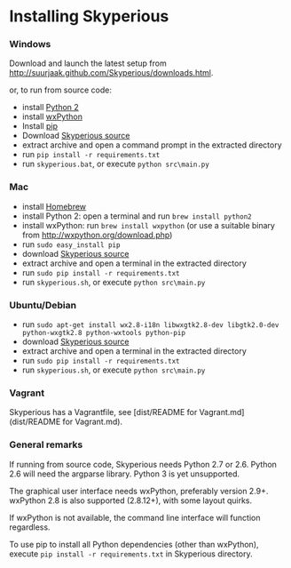 Installing Skyperious
=====================

### Windows ###

Download and launch the latest setup from
http://suurjaak.github.com/Skyperious/downloads.html.

or, to run from source code:
* install [Python 2](https://www.python.org/downloads/)
* install [wxPython](http://wxpython.org/download.php)
* Install [pip](https://pip.pypa.io/en/latest/installing.html)
* Download [Skyperious source](http://suurjaak.github.io/Skyperious/downloads.html)
* extract archive and open a command prompt in the extracted directory
* run `pip install -r requirements.txt`
* run `skyperious.bat`, or execute `python src\main.py`


### Mac ###

* install [Homebrew](http://brew.sh)
* install Python 2: open a terminal and run `brew install python2`
* install wxPython: run `brew install wxpython`
  (or use a suitable binary from http://wxpython.org/download.php)
* run `sudo easy_install pip`
* download [Skyperious source](http://suurjaak.github.io/Skyperious/downloads.html)
* extract archive and open a terminal in the extracted directory
* run `sudo pip install -r requirements.txt`
* run `skyperious.sh`, or execute `python src\main.py`


### Ubuntu/Debian ###

* run `sudo apt-get install wx2.8-i18n libwxgtk2.8-dev libgtk2.0-dev python-wxgtk2.8 python-wxtools python-pip`
* download [Skyperious source](http://suurjaak.github.io/Skyperious/downloads.html)
* extract archive and open a terminal in the extracted directory
* run `sudo pip install -r requirements.txt`
* run `skyperious.sh`, or execute `python src\main.py`


### Vagrant ###

Skyperious has a Vagrantfile, see
[dist/README for Vagrant.md](dist/README for Vagrant.md).


### General remarks ###

If running from source code, Skyperious needs Python 2.7 or 2.6.
Python 2.6 will need the argparse library. Python 3 is yet unsupported.

The graphical user interface needs wxPython, preferably version 2.9+. 
wxPython 2.8 is also supported (2.8.12+), with some layout quirks.

If wxPython is not available, the command line interface will function regardless.

To use pip to install all Python dependencies (other than wxPython), execute
`pip install -r requirements.txt` in Skyperious directory.
